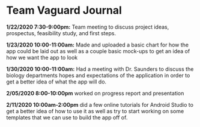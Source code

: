 # Team Vaguard Journal

**1/22/2020 7:30-9:00pm:** Team meeting to discuss project ideas, prospectus, feasibility study, and first steps.

**1/23/2020 10:00-11:00am:** Made and uploaded a basic chart for how the app could be laid out as well as a couple basic mock-ups to get an idea of how we want the app to look

**1/30/2020 10:00-11:00am:** Had a meeting with Dr. Saunders to discuss the biology departments hopes and expectations of the application in order to get a better idea of what the app will do. 

**2/05/2020 8:00-10:00pm** worked on progress report and presentation

**2/11/2020 10:00am-2:00pm** did a few online tutorials for Android Studio to get a better idea of how to use it as well as try to start working on some templates that we can use to build the app off of. 
